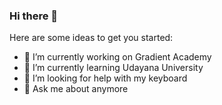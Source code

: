 ### Hi there 👋

<!--
**phanorama/phanorama** is a ✨ _special_ ✨ repository because its `README.md` (this file) appears on your GitHub profile.


- 📫 How to reach me: ...
- 😄 Pronouns: ...
- ⚡ Fun fact: ...
-->
Here are some ideas to get you started:

- 🔭 I’m currently working on Gradient Academy
- 🌱 I’m currently learning Udayana University
- 🤔 I’m looking for help with my keyboard
- 💬 Ask me about anymore
